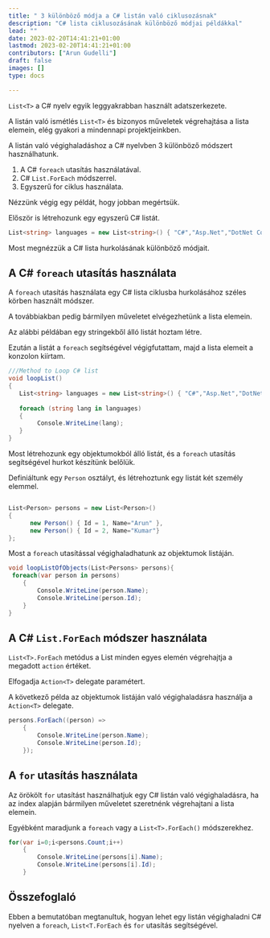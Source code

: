 ```yaml
---
title: " 3 különböző módja a C# listán való ciklusozásnak"
description: "C# lista ciklusozásának különböző módjai példákkal"
lead: ""
date: 2023-02-20T14:41:21+01:00
lastmod: 2023-02-20T14:41:21+01:00
contributors: ["Arun Gudelli"]
draft: false
images: []
type: docs

---
```


`List<T>` a C# nyelv egyik leggyakrabban használt adatszerkezete. 

A listán való ismétlés `List<T>` és bizonyos műveletek végrehajtása a lista elemein, elég gyakori a mindennapi projektjeinkben.

A listán való végighaladáshoz a C# nyelvben 3 különböző módszert használhatunk.

1. A C# `foreach` utasítás használatával.
2. C# `List.ForEach` módszerrel.
3. Egyszerű for ciklus használata.

Nézzünk végig egy példát, hogy jobban megértsük. 

Először is létrehozunk egy egyszerű C# listát.

```csharp
List<string> languages = new List<string>() { "C#","Asp.Net","DotNet Core"};

```

Most megnézzük a C# lista hurkolásának különböző módjait.

## A C# `foreach` utasítás használata

A `foreach` utasítás használata egy C# lista ciklusba hurkolásához széles körben használt módszer.

A továbbiakban pedig bármilyen műveletet elvégezhetünk a lista elemein.

Az alábbi példában egy stringekből álló listát hoztam létre.

Ezután a listát a `foreach` segítségével végigfutattam, majd a lista elemeit a konzolon kiírtam.

```csharp
///Method to Loop C# list
void loopList()
{
   List<string> languages = new List<string>() { "C#","Asp.Net","DotNet Core"};
   
   foreach (string lang in languages)
   {
        Console.WriteLine(lang);
   }
}
```

Most létrehozunk egy objektumokból álló listát, és a `foreach` utasítás segítségével hurkot készítünk belőlük.

Definiáltunk egy `Person` osztályt, és létrehoztunk egy listát két személy elemmel.

```csharp

List<Person> persons = new List<Person>() 
{ 
      new Person() { Id = 1, Name="Arun" },
      new Person() { Id = 2, Name="Kumar"} 
};
```

Most a `foreach` utasítással végighaladhatunk az objektumok listáján.

```csharp
void loopListOfObjects(List<Persons> persons){
 foreach(var person in persons)
    {
        Console.WriteLine(person.Name);            
        Console.WriteLine(person.Id);
    }
}
```

## A C# `List.ForEach` módszer használata

`List<T>.ForEach` metódus a List minden egyes elemén végrehajtja a megadott `action` értéket.

Elfogadja `Action<T>` delegate paramétert. 

A következő példa az objektumok listáján való végighaladásra használja a `Action<T>` delegate.

```csharp
persons.ForEach((person) =>
    {
        Console.WriteLine(person.Name);
        Console.WriteLine(person.Id);
    });
```

## A `for` utasítás használata

Az örökölt `for` utasítást használhatjuk egy C# listán való végighaladásra, ha az index alapján bármilyen műveletet szeretnénk végrehajtani a lista elemein. 

Egyébként maradjunk a `foreach` vagy a `List<T>.ForEach()` módszerekhez.

```csharp
for(var i=0;i<persons.Count;i++)
    {
        Console.WriteLine(persons[i].Name);
        Console.WriteLine(persons[i].Id);
    }
```

## Összefoglaló

Ebben a bemutatóban megtanultuk, hogyan lehet egy listán végighaladni C# nyelven a `foreach`, `List<T.ForEach` és `for` utasítás segítségével.










